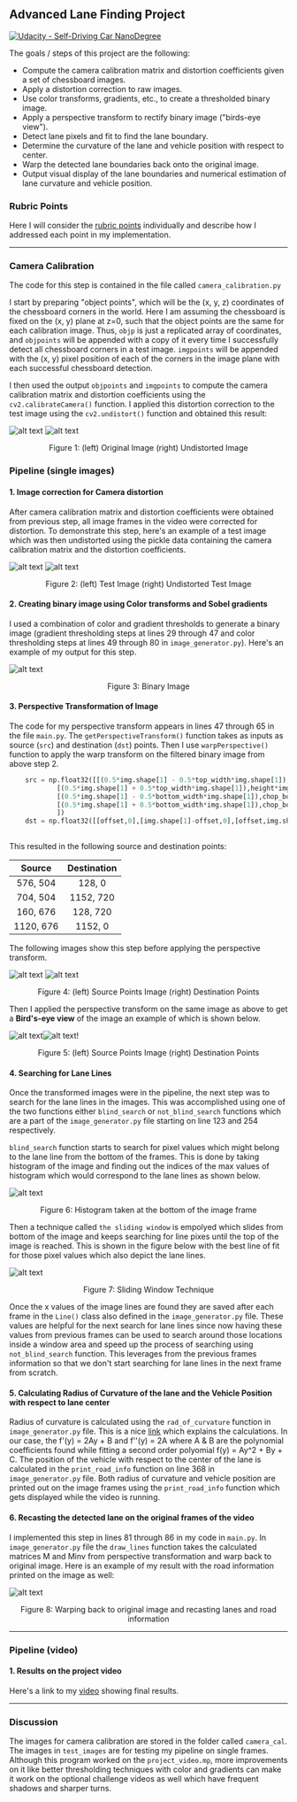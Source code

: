 ## Advanced Lane Finding Project
[![Udacity - Self-Driving Car NanoDegree](https://s3.amazonaws.com/udacity-sdc/github/shield-carnd.svg)](http://www.udacity.com/drive)


The goals / steps of this project are the following:

* Compute the camera calibration matrix and distortion coefficients given a set of chessboard images.
* Apply a distortion correction to raw images.
* Use color transforms, gradients, etc., to create a thresholded binary image.
* Apply a perspective transform to rectify binary image ("birds-eye view").
* Detect lane pixels and fit to find the lane boundary.
* Determine the curvature of the lane and vehicle position with respect to center.
* Warp the detected lane boundaries back onto the original image.
* Output visual display of the lane boundaries and numerical estimation of lane curvature and vehicle position.

[//]: # (Image References)

[image1]: ./output_images/calibration1.jpg "To be calibrated"
[image2]: ./output_images/undistorted.jpg "Undistorted Image"
[image3]: ./output_images/test4.jpg "Test Image"
[image4]: ./output_images/undist_test4.jpg "Undistorted Image"
[image5]: ./output_images/binary_image.jpg "Binary Image"
[image6]: ./output_images/src.JPG "Source Image"
[image7]: ./output_images/dst.JPG "Destination Image"
[image8]: ./output_images/warped_image.jpg "Warped Image"
[image9]: ./output_images/warped_bin_image.jpg "Warped Binary Image"
[image10]: ./output_images/hist.jpg "Histogram"
[image11]: ./output_images/sliding_window.jpg "Sliding Window"
[image12]: ./output_images/recast.png "Recast Image"


### Rubric Points

Here I will consider the [rubric points](https://review.udacity.com/#!/rubrics/571/view) individually and describe how I addressed each point in my implementation.  

---


### Camera Calibration

The code for this step is contained in the file called `camera_calibration.py`  

I start by preparing "object points", which will be the (x, y, z) coordinates of the chessboard corners in the world. Here I am assuming the chessboard is fixed on the (x, y) plane at z=0, such that the object points are the same for each calibration image.  Thus, `objp` is just a replicated array of coordinates, and `objpoints` will be appended with a copy of it every time I successfully detect all chessboard corners in a test image.  `imgpoints` will be appended with the (x, y) pixel position of each of the corners in the image plane with each successful chessboard detection.  

I then used the output `objpoints` and `imgpoints` to compute the camera calibration matrix and distortion coefficients using the `cv2.calibrateCamera()` function.  I applied this distortion correction to the test image using the `cv2.undistort()` function and obtained this result: 

![alt text][image1] ![alt text][image2]
<p style="text-align: center;"> Figure 1: (left) Original Image (right) Undistorted Image </p>


### Pipeline (single images)

#### 1. Image correction for Camera distortion

After camera calibration matrix and distortion coefficients were obtained from previous step, all image frames in the video were corrected for distortion. To demonstrate this step, here's an example of a test image which was then undistorted using the pickle data containing the camera calibration matrix and the distortion coefficients.

![alt text][image3] ![alt text][image4]
<p style="text-align: center;"> Figure 2: (left) Test Image (right) Undistorted Test Image </p>

#### 2. Creating binary image using Color transforms and Sobel gradients

I used a combination of color and gradient thresholds to generate a binary image (gradient thresholding steps at lines 29 through 47 and color thresholding steps at lines 49 through 80 in `image_generator.py`).  Here's an example of my output for this step.  

![alt text][image5]
<p style="text-align: center;"> Figure 3: Binary Image </p>

#### 3. Perspective Transformation of Image

The code for my perspective transform appears in lines 47 through 65 in the file `main.py`. The `getPerspectiveTransform()` function takes as inputs as source (`src`) and destination (`dst`) points. Then I use `warpPerspective()` function to apply the warp transform on the filtered binary image from above step 2.

```python
	src = np.float32([[(0.5*img.shape[1] - 0.5*top_width*img.shape[1]),height*img.shape[0]], # Point 1
			[(0.5*img.shape[1] + 0.5*top_width*img.shape[1]),height*img.shape[0]], # Point 2
			[(0.5*img.shape[1] - 0.5*bottom_width*img.shape[1]),chop_bottom*img.shape[0]],# Point 3
			[(0.5*img.shape[1] + 0.5*bottom_width*img.shape[1]),chop_bottom*img.shape[0]],# Point 4
			])
	dst = np.float32([[offset,0],[img.shape[1]-offset,0],[offset,img.shape[0]],[img.shape[1]-offset,img.shape[0]]])
	
```

This resulted in the following source and destination points:

| Source        | Destination   | 
|:-------------:|:-------------:| 
| 576, 504      | 128, 0        | 
| 704, 504      | 1152, 720     |
| 160, 676      | 128, 720      |
| 1120, 676     | 1152, 0       |

The following images show this step before applying the perspective transform.

![alt text][image6] ![alt text][image7]

<p style="text-align: center;"> Figure 4: (left) Source Points Image (right) Destination Points </p>

Then I applied the perspective transform on the same image as above to get a **Bird's-eye view** of the image an example of which is shown below.

![alt text][image8]![alt text][image9]!

<p style="text-align: center;"> Figure 5: (left) Source Points Image (right) Destination Points </p>

#### 4. Searching for Lane Lines

Once the transformed images were in the pipeline, the next step was to search for the lane lines in the images. This was accomplished using one of the two functions either `blind_search` or `not_blind_search` functions which are a part of the `image_generator.py` file starting on line 123 and 254 respectively. 

`blind_search` function starts to search for pixel values which might belong to the lane line from the bottom of the frames. This is done by taking histogram of the image and finding out the indices of the max values of histogram which would correspond to the lane lines as shown below.

![alt text][image10]
<p style="text-align: center;"> Figure 6: Histogram taken at the bottom of the image frame </p>

Then a technique called `the sliding window` is empolyed which slides from bottom of the image and keeps searching for line pixes until the top of the image is reached. This is shown in the figure below with the best line of fit for those pixel values which also depict the lane lines.

![alt text][image11]

<p style="text-align: center;"> Figure 7: Sliding Window Technique </p>

Once the x values of the image lines are found they are saved after each frame in the `Line()` class also defined in the `image_generator.py` file. These values are helpful for the next search for lane lines since now having these values from previous frames can be used to search around those locations inside a window area and speed up the process of searching using `not_blind_search` function. This leverages from the previous frames information so that we don't start searching for lane lines in the next frame from scratch.


#### 5. Calculating Radius of Curvature of the lane and the Vehicle Position with respect to lane center

Radius of curvature is calculated using the `rad_of_curvature` function in `image_generator.py` file. This is a nice [link](http://www.intmath.com/applications-differentiation/8-radius-curvature.php) which explains the calculations. In our case, the f'(y) = 2Ay + B and f''(y) = 2A where A & B are the polynomial coefficients found while fitting a second order polyomial f(y) = Ay^2 + By + C.
The position of the vehicle with respect to the center of the lane is calculated in the `print_road_info` function on line 368 in `image_generator.py` file. Both radius of curvature and vehicle position are printed out on the image frames using the `print_road_info` function which gets displayed while the video is running.

#### 6. Recasting the detected lane on the original frames of the video

I implemented this step in lines 81 through 86 in my code in `main.py`. In `image_generator.py` file the `draw_lines` function takes the calculated matrices M and Minv from perspective transformation and warp back to original image. Here is an example of my result with the road information printed on the image as well:

![alt text][image12]

<p style="text-align: center;"> Figure 8: Warping back to original image and recasting lanes and road information </p>

---

### Pipeline (video)

#### 1. Results on the project video

Here's a link to my [video](https://youtu.be/RDlLg0vW2rM) showing final results.

---

### Discussion

The images for camera calibration are stored in the folder called `camera_cal`.  The images in `test_images` are for testing my pipeline on single frames.  Although this program worked on the `project_video.mp`, more improvements on it like better thresholding techniques with color and gradients can make it work on the optional challenge videos as well which have frequent shadows and sharper turns.